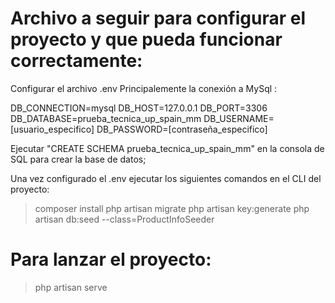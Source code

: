 # Archivo a seguir para configurar el proyecto y que pueda funcionar correctamente:

Configurar el archivo .env
Principalemente la conexión a MySql :

DB_CONNECTION=mysql
DB_HOST=127.0.0.1
DB_PORT=3306
DB_DATABASE=prueba_tecnica_up_spain_mm
DB_USERNAME=[usuario_especifico]
DB_PASSWORD=[contraseña_especifico]

Ejecutar "CREATE SCHEMA prueba_tecnica_up_spain_mm" en la consola de SQL para crear la base de datos;

Una vez configurado el .env ejecutar los siguientes comandos en el CLI del proyecto:

> composer install
> php artisan migrate
> php artisan key:generate
> php artisan db:seed --class=ProductInfoSeeder

# Para lanzar el proyecto:

> php artisan serve
